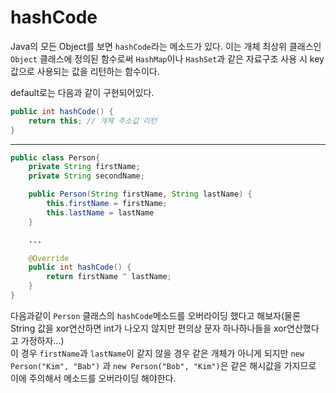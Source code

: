 # hashCode

Java의 모든 Object를 보면 `hashCode`라는 메소드가 있다. 이는 개체 최상위 클래스인 `Object` 클래스에 정의된 함수로써 `HashMap`이나 `HashSet`과 같은 자료구조 사용 시 key값으로 사용되는 값을 리턴하는 함수이다.

default로는 다음과 같이 구현되어있다.

```java
public int hashCode() {
    return this; // 개체 주소값 리턴
}
```

---

```java
public class Person{
    private String firstName;
    private String secondName;

    public Person(String firstName, String lastName) {
        this.firstName = firstName;
        this.lastName = lastName
    }

    ...

    @Override
    public int hashCode() {
        return firstName ^ lastName;
    }
}
```

다음과같이 `Person` 클래스의 `hashCode`메소드를 오버라이딩 했다고 해보자(물론 String 값을 xor연산하면 int가 나오지 않지만 편의상 문자 하나하나들을 xor연산했다고 가정하자...)  
이 경우 `firstName`과 `lastName`이 같지 않을 경우 같은 개체가 아니게 되지만 `new Person("Kim", "Bab")` 과 `new Person("Bob", "Kim")`은 같은 해시값을 가지므로 이에 주의해서 메소드를 오버라이딩 해야한다.
